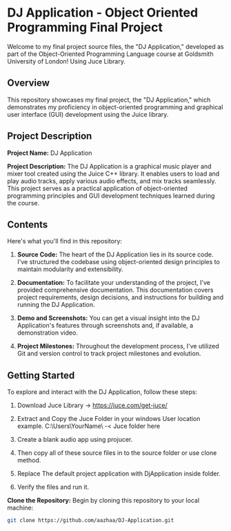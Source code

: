 # DJ Application - Object Oriented Programming Final Project

Welcome to my final project source files, the "DJ Application," developed as part of the Object-Oriented Programming Language course at Goldsmith University of London! Using Juce Library.

## Overview

This repository showcases my final project, the "DJ Application," which demonstrates my proficiency in object-oriented programming and graphical user interface (GUI) development using the Juice library.

## Project Description

**Project Name:** DJ Application

**Project Description:** The DJ Application is a graphical music player and mixer tool created using the Juice C++ library. It enables users to load and play audio tracks, apply various audio effects, and mix tracks seamlessly. This project serves as a practical application of object-oriented programming principles and GUI development techniques learned during the course.

## Contents

Here's what you'll find in this repository:

1. **Source Code:** The heart of the DJ Application lies in its source code. I've structured the codebase using object-oriented design principles to maintain modularity and extensibility.

2. **Documentation:** To facilitate your understanding of the project, I've provided comprehensive documentation. This documentation covers project requirements, design decisions, and instructions for building and running the DJ Application.

3. **Demo and Screenshots:** You can get a visual insight into the DJ Application's features through screenshots and, if available, a demonstration video.

4. **Project Milestones:** Throughout the development process, I've utilized Git and version control to track project milestones and evolution.

## Getting Started

To explore and interact with the DJ Application, follow these steps:

1. Download Juce Library -> https://juce.com/get-juce/

2. Extract and Copy the Juce Folder in your windows User location example. C:\Users\YourName\ -< Juce folder here

3. Create a blank audio app using projucer.

4. Then copy all of these source files in to the source folder or use clone method.

5. Replace The default project application with DjApplication inside folder.

6. Verify the files and run it.

**Clone the Repository:** Begin by cloning this repository to your local machine:

   ```bash
   git clone https://github.com/aazhaa/DJ-Application.git
